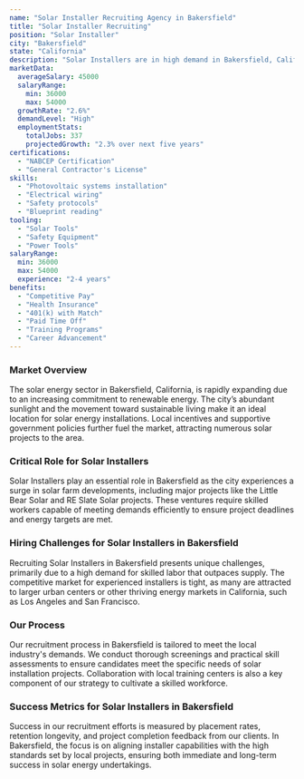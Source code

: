 ```yaml
---
name: "Solar Installer Recruiting Agency in Bakersfield"
title: "Solar Installer Recruiting"
position: "Solar Installer"
city: "Bakersfield"
state: "California"
description: "Solar Installers are in high demand in Bakersfield, California due to the state's commitment to renewable energy."
marketData:
  averageSalary: 45000
  salaryRange:
    min: 36000
    max: 54000
  growthRate: "2.6%"
  demandLevel: "High"
  employmentStats:
    totalJobs: 337
    projectedGrowth: "2.3% over next five years"
certifications:
  - "NABCEP Certification"
  - "General Contractor's License"
skills:
  - "Photovoltaic systems installation"
  - "Electrical wiring"
  - "Safety protocols"
  - "Blueprint reading"
tooling:
  - "Solar Tools"
  - "Safety Equipment"
  - "Power Tools"
salaryRange:
  min: 36000
  max: 54000
  experience: "2-4 years"
benefits:
  - "Competitive Pay"
  - "Health Insurance"
  - "401(k) with Match"
  - "Paid Time Off"
  - "Training Programs"
  - "Career Advancement"
---
```


### Market Overview
The solar energy sector in Bakersfield, California, is rapidly expanding due to an increasing commitment to renewable energy. The city’s abundant sunlight and the movement toward sustainable living make it an ideal location for solar energy installations. Local incentives and supportive government policies further fuel the market, attracting numerous solar projects to the area.

### Critical Role for Solar Installers
Solar Installers play an essential role in Bakersfield as the city experiences a surge in solar farm developments, including major projects like the Little Bear Solar and RE Slate Solar projects. These ventures require skilled workers capable of meeting demands efficiently to ensure project deadlines and energy targets are met.

### Hiring Challenges for Solar Installers in Bakersfield
Recruiting Solar Installers in Bakersfield presents unique challenges, primarily due to a high demand for skilled labor that outpaces supply. The competitive market for experienced installers is tight, as many are attracted to larger urban centers or other thriving energy markets in California, such as Los Angeles and San Francisco.

### Our Process
Our recruitment process in Bakersfield is tailored to meet the local industry's demands. We conduct thorough screenings and practical skill assessments to ensure candidates meet the specific needs of solar installation projects. Collaboration with local training centers is also a key component of our strategy to cultivate a skilled workforce.

### Success Metrics for Solar Installers in Bakersfield
Success in our recruitment efforts is measured by placement rates, retention longevity, and project completion feedback from our clients. In Bakersfield, the focus is on aligning installer capabilities with the high standards set by local projects, ensuring both immediate and long-term success in solar energy undertakings.
